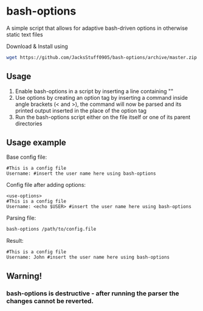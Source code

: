 # bash-options
A simple script that allows for adaptive bash-driven options in otherwise static text files


Download & Install using
```bash
wget https://github.com/JacksStuff0905/bash-options/archive/master.zip && unzip master.zip && bash bash-options-main/install.sh; rm -r bash-options-main; rm master.zip
```

## Usage
1. Enable bash-options in a script by inserting a line containing "<use-options>"<br>
2. Use options by creating an option tag by inserting a command inside angle brackets (< and >), the command will now be parsed and its printed output inserted in the place of the option tag<br>
3. Run the bash-options script either on the file itself or one of its parent directories<br>

## Usage example
Base config file:
```
#This is a config file
Username: #insert the user name here using bash-options
```

Config file after adding options:
```
<use-options>
#This is a config file
Username: <echo $USER> #insert the user name here using bash-options
```

Parsing file:
```bash
bash-options /path/to/config.file
```

Result:
```
#This is a config file
Username: John #insert the user name here using bash-options
```

## Warning!
### bash-options is destructive - after running the parser the changes cannot be reverted.

